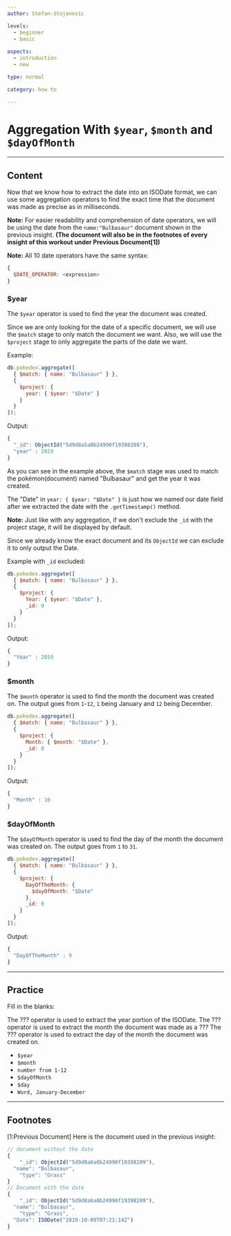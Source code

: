 ```yaml
---
author: Stefan-Stojanovic

levels:
  - beginner
  - basic
  
aspects:
  - introduction
  - new

type: normal

category: how to

---
```


# Aggregation With `$year`, `$month` and `$dayOfMonth`

---
## Content

Now that we know how to extract the date into an ISODate format, we can use some aggregation operators to find the exact time that the document was made as precise as in milliseconds.

**Note:** For easier readability and comprehension of date operators, we will be using the date from the `name:"Bulbasaur"` document shown in the previous insight. **(The document will also be in the footnotes of every insight of this workout under Previous Document[1])**

**Note:** All 10 date operators have the same syntax:

```js
{
  $DATE_OPERATOR: <expression>
}
```

### $year

The `$year` operator is used to find the year the document was created.

Since we are only looking for the date of a specific document, we will use the `$match` stage to only match the document we want. Also, we will use the `$project` stage to only aggregate the parts of the date we want.

Example:
```javascript
db.pokedex.aggregate([
  { $match: { name: "Bulbasaur" } },
  {
    $project: {
      year: { $year: "$Date" }
    }
  }
]);

```
Output:
```javascript
{
  "_id": ObjectId("5d9d8a5a0b24990f19398208"),
  "year" : 2019
}
```

As you can see in the example above, the `$match` stage was used to match the pokémon(document) named "Bulbasaur" and get the year it was created.

The "Date" in `year: { $year: "$Date" }` is just how we named our date field after we extracted the date with the `.getTimestamp()` method.

**Note:** Just like with any aggregation, if we don't exclude the `_id` with the project stage, it will be displayed by default.

Since we already know the exact document and its `ObjectId` we can exclude it to only output the Date.

Example with `_id` excluded:
```javascript
db.pokedex.aggregate([
  { $match: { name: "Bulbasaur" } },
  {
    $project: {
      Year: { $year: "$Date" },
      _id: 0
    }
  }
]);

```
Output:
```javascript
{
  "Year" : 2019
}
```

### $month

The `$month` operator is used to find the month the document was created on. The output goes from `1`-`12`, `1` being January and `12` being December.

```js
db.pokedex.aggregate([
  { $match: { name: "Bulbasaur" } },
  {
    $project: {
      Month: { $month: "$Date" },
      _id: 0
    }
  }
]);

```

Output:
```javascript
{
  "Month" : 10
}
```
### $dayOfMonth

The `$dayOfMonth` operator is used to find the day of the month the document was created on. The output goes from `1`  to `31`.

```js
db.pokedex.aggregate([
  { $match: { name: "Bulbasaur" } },
  {
    $project: {
      DayOfTheMonth: {
        $dayOfMonth: "$Date"
      },
      _id: 0
    }
  }
]);

```

Output:
```javascript
{
  "DayOfTheMonth" : 9
}
```

---
## Practice
Fill in the blanks:

The ??? operator is used to extract the year portion of the ISODate.
The ??? operator is used to extract the month the document was made as a ???
The ??? operator is used to extract the day of the month the document was created on.

* `$year`
* `$month`
* `number from 1-12`
* `$dayOfMonth`
* `$day`
* `Word, January-December`

---
## Footnotes

[1:Previous Document]
Here is the document used in the previous insight:
```javascript
// document without the date
{ 
	"_id": ObjectId("5d9d8a6a0b24990f19398209"),
  "name": "Bulbasaur",
	"type": "Grass"
}
// Document with the date
{ 
	"_id": ObjectId("5d9d8a6a0b24990f19398209"),
  "name": "Bulbasaur",
	"type": "Grass",
  "Date": ISODate("2019-10-09T07:21:14Z")
}
```

